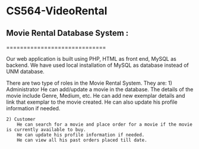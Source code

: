 # CS564-VideoRental

## Movie Rental Database System :
=============================

Our web application is built using PHP, HTML as front end, MySQL as backend. We have used local installation of MySQL as database instead of UNM database.

There are two type of roles in the Movie Rental System. They are: 
	1) Administrator 
		He can add/update a movie in the database. The details of the movie include Genre, Medium, etc.
		He can add new exemplar details and link that exemplar to the movie created.
		He can also update his profile information if needed.
	
	2) Customer
		He can search for a movie and place order for a movie if the movie is currently available to buy.
		He can update his profile information if needed.
		He can view all his past orders placed till date.
